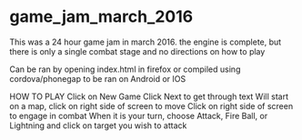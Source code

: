 # game_jam_march_2016

This was a 24 hour game jam in march 2016.
the engine is complete, but there is only a single combat stage and no directions on how to play

Can be ran by opening index.html in firefox
or compiled using cordova/phonegap to be ran on Android or IOS

HOW TO PLAY
Click on New Game
Click Next to get through text
Will start on a map, click on right side of screen to move
Click on right side of screen to engage in combat
When it is your turn, choose Attack, Fire Ball, or Lightning and click on target you wish to attack
